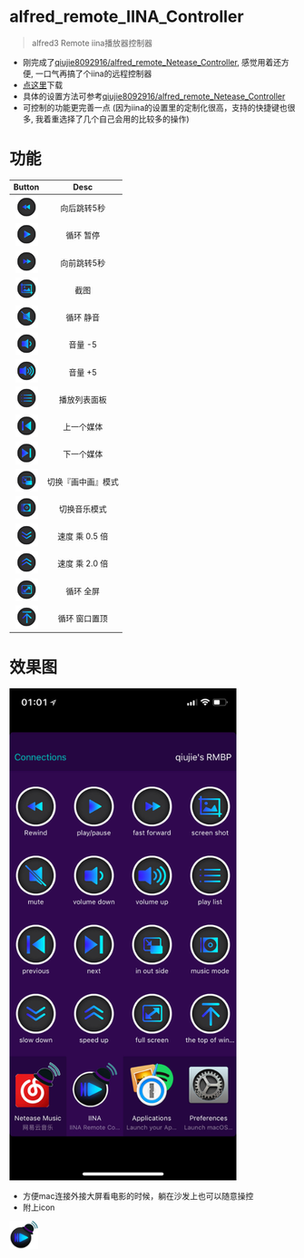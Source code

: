 # alfred\_remote\_IINA\_Controller
> alfred3 Remote iina播放器控制器  
  
+ 刚完成了[qiujie8092916/alfred_remote_Netease_Controller](https://github.com/qiujie8092916/alfred_remote_Netease_Controller), 感觉用着还方便, 一口气再搞了个iina的远程控制器
+ [点这里](https://github.com/qiujie8092916/alfred_remote_IINA_Controller/raw/master/iina%20remote%20controller.alfredworkflow)下载
+ 具体的设置方法可参考[qiujie8092916/alfred_remote_Netease_Controller](https://github.com/qiujie8092916/alfred_remote_Netease_Controller)
+ 可控制的功能更完善一点 (因为iina的设置里的定制化很高，支持的快捷键也很多, 我着重选择了几个自己会用的比较多的操作)

# 功能
|Button|Desc|
|:----:|:----:|
|<img width="40" height="40" src="https://github.com/qiujie8092916/alfred_remote_IINA_Controller/raw/master/src/icon/IINA_Rewind.png" />|向后跳转5秒|
|<img width="40" height="40" src="https://github.com/qiujie8092916/alfred_remote_IINA_Controller/raw/master/src/icon/iina_playpause.png" />|循环 暂停|
|<img width="40" height="40" src="https://github.com/qiujie8092916/alfred_remote_IINA_Controller/raw/master/src/icon/fast_forward.png" />|向前跳转5秒|
|<img width="40" height="40" src="https://github.com/qiujie8092916/alfred_remote_IINA_Controller/raw/master/src/icon/iina_screen_shot.png" />|截图|
|<img width="40" height="40" src="https://github.com/qiujie8092916/alfred_remote_IINA_Controller/raw/master/src/icon/iina_mute.png" />|循环 静音|
|<img width="40" height="40" src="https://github.com/qiujie8092916/alfred_remote_IINA_Controller/raw/master/src/icon/iina_volume_down.png" />|音量 -5|
|<img width="40" height="40" src="https://github.com/qiujie8092916/alfred_remote_IINA_Controller/raw/master/src/icon/iina_volume_up.png" />|音量 +5|
|<img width="40" height="40" src="https://github.com/qiujie8092916/alfred_remote_IINA_Controller/raw/master/src/icon/iina_list.png" />|播放列表面板|
|<img width="40" height="40" src="https://github.com/qiujie8092916/alfred_remote_IINA_Controller/raw/master/src/icon/iina_previous.png" />|上一个媒体|
|<img width="40" height="40" src="https://github.com/qiujie8092916/alfred_remote_IINA_Controller/raw/master/src/icon/iina_next.png" />|下一个媒体|
|<img width="40" height="40" src="https://github.com/qiujie8092916/alfred_remote_IINA_Controller/raw/master/src/icon/iina_in_out_side.png" />|切换『画中画』模式|
|<img width="40" height="40" src="https://github.com/qiujie8092916/alfred_remote_IINA_Controller/raw/master/src/icon/iina_music_mode.png" />|切换音乐模式|
|<img width="40" height="40" src="https://github.com/qiujie8092916/alfred_remote_IINA_Controller/raw/master/src/icon/iina_slow_down.png" />|速度 乘 0.5 倍|
|<img width="40" height="40" src="https://github.com/qiujie8092916/alfred_remote_IINA_Controller/raw/master/src/icon/iina_speed_up.png" />|速度 乘 2.0 倍|
|<img width="40" height="40" src="https://github.com/qiujie8092916/alfred_remote_IINA_Controller/raw/master/src/icon/iina_full_screen.png" />|循环 全屏|
|<img width="40" height="40" src="https://github.com/qiujie8092916/alfred_remote_IINA_Controller/raw/master/src/icon/iina_the_top_of_window.png" />|循环 窗口置顶|

# 效果图
<img width="400" alt="https://github.com/qiujie8092916/alfred_remote_IINA_Controller/raw/master/src/img/IMG_E2DC6F51E8C3-1.jpeg" src="https://github.com/qiujie8092916/alfred_remote_IINA_Controller/raw/master/src/img/IMG_E2DC6F51E8C3-1.jpeg" />
 
+ 方便mac连接外接大屏看电影的时候，躺在沙发上也可以随意操控  
+ 附上icon 
<img width="50" alt="https://github.com/qiujie8092916/alfred_remote_IINA_Controller/raw/master/src/img/iina_icon.png" src="https://github.com/qiujie8092916/alfred_remote_IINA_Controller/raw/master/src/img/iina_icon.png" />
